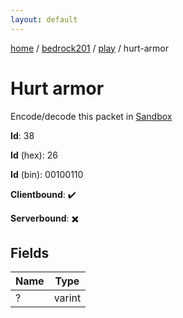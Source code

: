 ```yaml
---
layout: default
---
```


[home](/)  /  [bedrock201](/protocol/bedrock201)  /  [play](/protocol/bedrock201/play)  /  hurt-armor

# Hurt armor

Encode/decode this packet in [Sandbox](../../../sandbox/bedrock201#Play.HurtArmor)

**Id**: 38

**Id** (hex): 26

**Id** (bin): 00100110

**Clientbound**: ✔️

**Serverbound**: ✖️

## Fields

Name | Type
---|---
? | varint
